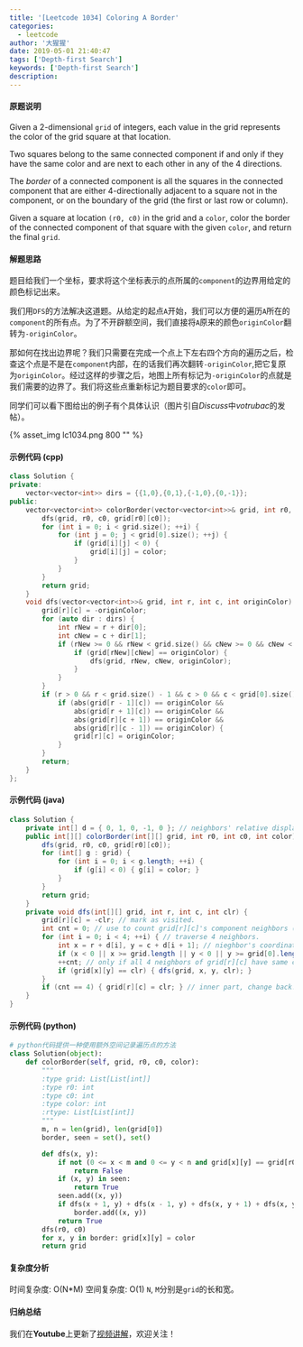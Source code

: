 ```yaml
---
title: '[Leetcode 1034] Coloring A Border'
categories:
  - leetcode
author: '大猩猩'
date: 2019-05-01 21:40:47
tags: ['Depth-first Search']
keywords: ['Depth-first Search']
description:
---
```

#### 原题说明
Given a 2-dimensional `grid` of integers, each value in the grid represents the color of the grid square at that location.

Two squares belong to the same connected component if and only if they have the same color and are next to each other in any of the 4 directions.

The *border* of a connected component is all the squares in the connected component that are either 4-directionally adjacent to a square not in the component, or on the boundary of the grid (the first or last row or column).

Given a square at location `(r0, c0)` in the grid and a `color`, color the border of the connected component of that square with the given `color`, and return the final `grid`.
<!--more-->

#### 解题思路
题目给我们一个坐标，要求将这个坐标表示的点所属的`component`的边界用给定的颜色标记出来。

我们用`DFS`的方法解决这道题。从给定的起点`A`开始，我们可以方便的遍历`A`所在的`component`的所有点。为了不开辟额空间，我们直接将`A`原来的颜色`originColor`翻转为`-originColor`。

那如何在找出边界呢？我们只需要在完成一个点上下左右四个方向的遍历之后，检查这个点是不是在`component`内部，在的话我们再次翻转`-originColor`,把它复原为`originColor`。经过这样的步骤之后，地图上所有标记为`-originColor`的点就是我们需要的边界了。我们将这些点重新标记为题目要求的`color`即可。

同学们可以看下图给出的例子有个具体认识（图片引自*Discuss*中*votrubac*的发帖）。

{% asset_img lc1034.png 800 "" %}
#### 示例代码 (cpp)
```cpp
class Solution {
private:
    vector<vector<int>> dirs = {{1,0},{0,1},{-1,0},{0,-1}};
public:
    vector<vector<int>> colorBorder(vector<vector<int>>& grid, int r0, int c0, int color) {
        dfs(grid, r0, c0, grid[r0][c0]);
        for (int i = 0; i < grid.size(); ++i) {
            for (int j = 0; j < grid[0].size(); ++j) {
                if (grid[i][j] < 0) {
                    grid[i][j] = color;
                }
            }
        }
        return grid;
    }
    void dfs(vector<vector<int>>& grid, int r, int c, int originColor) {
        grid[r][c] = -originColor;
        for (auto dir : dirs) {
            int rNew = r + dir[0];
            int cNew = c + dir[1];
            if (rNew >= 0 && rNew < grid.size() && cNew >= 0 && cNew < grid[0].size()) {
                if (grid[rNew][cNew] == originColor) {
                    dfs(grid, rNew, cNew, originColor);
                }
            }
        }
        if (r > 0 && r < grid.size() - 1 && c > 0 && c < grid[0].size() - 1) {
            if (abs(grid[r - 1][c]) == originColor &&
                abs(grid[r + 1][c]) == originColor &&
                abs(grid[r][c + 1]) == originColor &&
                abs(grid[r][c - 1]) == originColor) {
                grid[r][c] = originColor;
            }
        }
        return;
    }
};
```

#### 示例代码 (java)
```java
class Solution {
    private int[] d = { 0, 1, 0, -1, 0 }; // neighbors' relative displacements.
    public int[][] colorBorder(int[][] grid, int r0, int c0, int color) {
        dfs(grid, r0, c0, grid[r0][c0]);
        for (int[] g : grid) {
            for (int i = 0; i < g.length; ++i) {
                if (g[i] < 0) { g[i] = color; }
            }
        }
        return grid;
    }
    private void dfs(int[][] grid, int r, int c, int clr) {
        grid[r][c] = -clr; // mark as visited.
        int cnt = 0; // use to count grid[r][c]'s component neighbors (same color as itself).
        for (int i = 0; i < 4; ++i) { // traverse 4 neighbors.
            int x = r + d[i], y = c + d[i + 1]; // nieghbor's coordinates.
            if (x < 0 || x >= grid.length || y < 0 || y >= grid[0].length || Math.abs(grid[x][y]) != clr) { continue; } // out of grid or not same component.
            ++cnt; // only if all 4 neighbors of grid[r][c] have same color as itself, it is on inner part.
            if (grid[x][y] == clr) { dfs(grid, x, y, clr); }
        }
        if (cnt == 4) { grid[r][c] = clr; } // inner part, change back.
    }
}
```

#### 示例代码 (python)
```python
# python代码提供一种使用额外空间记录遍历点的方法
class Solution(object):
    def colorBorder(self, grid, r0, c0, color):
        """
        :type grid: List[List[int]]
        :type r0: int
        :type c0: int
        :type color: int
        :rtype: List[List[int]]
        """
        m, n = len(grid), len(grid[0])
        border, seen = set(), set()

        def dfs(x, y):
            if not (0 <= x < m and 0 <= y < n and grid[x][y] == grid[r0][c0]): 
                return False
            if (x, y) in seen: 
                return True
            seen.add((x, y))
            if dfs(x + 1, y) + dfs(x - 1, y) + dfs(x, y + 1) + dfs(x, y - 1) < 4: 
                border.add((x, y))
            return True
        dfs(r0, c0)
        for x, y in border: grid[x][y] = color
        return grid
```

#### 复杂度分析
时间复杂度: O(N\*M)
空间复杂度: O(1)
`N`, `M`分别是`grid`的长和宽。
#### 归纳总结
我们在**Youtube**上更新了[视频讲解](https://youtu.be/GSc-F_jlYWk)，欢迎关注！